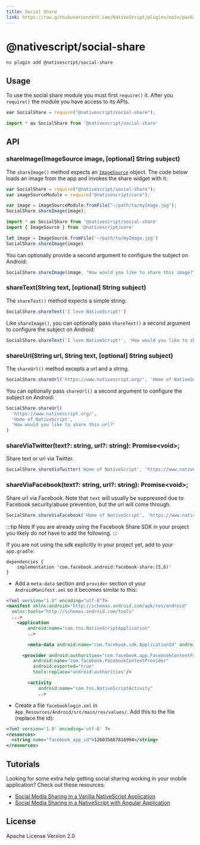 ```yaml
---
title: Social Share
link: https://raw.githubusercontent.com/NativeScript/plugins/main/packages/social-share/README.md
---
```


# @nativescript/social-share

```cli
ns plugin add @nativescript/social-share
```

## Usage

To use the social share module you must first `require()` it. After you `require()` the module you have access to its APIs.

<!-- tab:Javascript -->

```JavaScript
var SocialShare = require("@nativescript/social-share");
```

<!-- tab:typescript -->

```ts
import * as SocialShare from '@nativescript/social-share'
```

## API

### shareImage(ImageSource image, \[optional\] String subject)

The `shareImage()` method expects an [`ImageSource`](http://docs.nativescript.org/ApiReference/image-source/ImageSource.html) object. The code below loads an image from the app and invokes the share widget with it:

<!-- tab:javascript -->

```JavaScript
var SocialShare = require("@nativescript/social-share");
var imageSourceModule = require("@nativescript/core");

var image = imageSourceModule.fromFile("~/path/to/myImage.jpg");
SocialShare.shareImage(image);
```

<!-- tab:typescript -->

```ts
import * as SocialShare from '@nativescript/social-share'
import { ImageSource } from '@nativescript/core'

let image = ImageSource.fromFile('~/path/to/myImage.jpg')
SocialShare.shareImage(image)
```

You can optionally provide a second argument to configure the subject on Android:

```JavaScript
SocialShare.shareImage(image, "How would you like to share this image?");
```

### shareText(String text, \[optional\] String subject)

The `shareText()` method expects a simple string:

```js
SocialShare.shareText('I love NativeScript!')
```

Like `shareImage()`, you can optionally pass `shareText()` a second argument to configure the subject on Android:

```js
SocialShare.shareText('I love NativeScript!', 'How would you like to share this text?')
```

### shareUrl(String url, String text, \[optional\] String subject)

The `shareUrl()` method excepts a url and a string.

```js
SocialShare.shareUrl('https://www.nativescript.org/', 'Home of NativeScript')
```

You can optionally pass `shareUrl()` a second argument to configure the subject on Android:

```js
SocialShare.shareUrl(
  'https://www.nativescript.org/',
  'Home of NativeScript',
  'How would you like to share this url?'
)
```

### shareViaTwitter(text?: string, url?: string): Promise\<void\>;

Share text or url via Twitter.

```js
SocialShare.shareViaTwitter('Home of NativeScript', 'https://www.nativescript.org/')
```

### shareViaFacebook(text?: string, url?: string): Promise\<void\>;

Share url via Facebook. Note that `text` will usually be suppressed due to Facebook security/abuse prevention, but the url will come through.

```js
SocialShare.shareViaFacebook('Home of NativeScript', 'https://www.nativescript.org/')
```

:::tip Note
If you are already using the Facebook Share SDK in your project you likely do _not_ have to add the following.
:::

If you are not using the sdk explicitly in your project yet, add to your `app.gradle`:

```
dependencies {
	implementation 'com.facebook.android:facebook-share:[5,6)'
}
```

- Add a `meta-data` section and `provider` section ot your `AndroidManifest.xml` so it becomes similar to this:

```xml
<?xml version="1.0" encoding="utf-8"?>
<manifest xmlns:android="http://schemas.android.com/apk/res/android"
  xmlns:tools="http://schemas.android.com/tools"
  ...>
   	<application
   		android:name="com.tns.NativeScriptApplication"
   		..>

   		<meta-data android:name="com.facebook.sdk.ApplicationId" android:value="@string/facebook_app_id"/>

      <provider android:authorities="com.facebook.app.FacebookContentProvider{your-facebook-appid}"
          android:name="com.facebook.FacebookContentProvider"
          android:exported="true"
          tools:replace="android:authorities"/>

   		<activity
   			android:name="com.tns.NativeScriptActivity"
   			..>
```

- Create a file `facebooklogin.xml` in `App_Resources/Android/src/main/res/values/`. Add this to the file (replace the id):

```xml
<?xml version='1.0' encoding='utf-8' ?>
<resources>
  <string name="facebook_app_id">126035687816994</string>
</resources>
```

## Tutorials

Looking for some extra help getting social sharing working in your mobile application? Check out these resources:

- [Social Media Sharing in a Vanilla NativeScript Application](https://www.thepolyglotdeveloper.com/2016/03/implement-social-media-sharing-nativescript-app/)
- [Social Media Sharing in a NativeScript with Angular Application](https://www.thepolyglotdeveloper.com/2017/02/social-media-sharing-prompts-nativescript-angular-application/)

## License

Apache License Version 2.0
